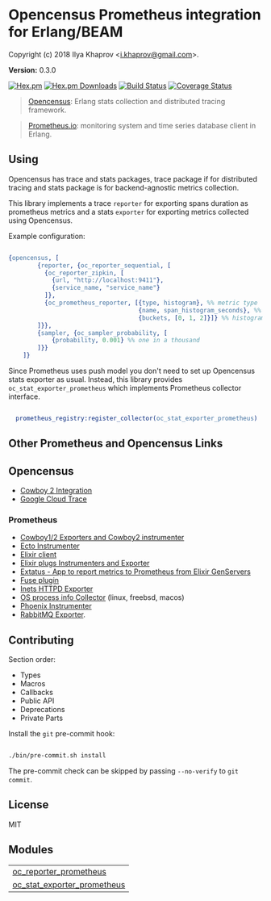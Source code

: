 

# Opencensus Prometheus integration for Erlang/BEAM #

Copyright (c) 2018 Ilya Khaprov <<i.khaprov@gmail.com>>.

__Version:__ 0.3.0

[![Hex.pm][Hex badge]][Hex link]
[![Hex.pm Downloads][Hex downloads badge]][Hex link]
[![Build Status][Travis badge]][Travis link]
[![Coverage Status][Coveralls badge]][Coveralls link]

> [Opencensus][Opencensus Erlang link]: Erlang stats collection and distributed tracing framework.

> [Prometheus.io][Prometheus Erlang link]: monitoring system and time series database client in Erlang.

## Using

Opencensus has trace and stats packages, trace package if for distributed tracing and
stats package is for backend-agnostic metrics collection.

This library implements a trace `reporter` for exporting spans duration as prometheus metrics and
a stats `exporter` for exporting metrics collected using Opencensus.

Example configuration:

```erlang

{opencensus, [
        {reporter, {oc_reporter_sequential, [
          {oc_reporter_zipkin, [
            {url, "http://localhost:9411"},
            {service_name, "service_name"}
          ]},
          {oc_prometheus_reporter, [{type, histogram}, %% metric type
                                    {name, span_histogram_seconds}, %% metric name, note the time unit
                                    {buckets, [0, 1, 2]}]} %% histogram buckets with bounds in the time unit
        ]}},
        {sampler, {oc_sampler_probability, [
            {probability, 0.001} %% one in a thousand
        ]}}
    ]}

```

Since Prometheus uses push model you don't need to set up Opencensus stats exporter as usual.
Instead, this library provides `oc_stat_exporter_prometheus` which implements Prometheus collector interface.

```erlang

  prometheus_registry:register_collector(oc_stat_exporter_prometheus)

```

## Other Prometheus and Opencensus Links

## Opencensus

- [Cowboy 2 Integration](https://github.com/deadtrickster/opencensus-cowboy)
- [Google Cloud Trace](https://github.com/tsloughter/oc_google_reporter)

### Prometheus

- [Cowboy1/2 Exporters and Cowboy2 instrumenter](https://hex.pm/packages/prometheus_cowboy)
- [Ecto Instrumenter](https://hex.pm/packages/prometheus_ecto)
- [Elixir client](https://github.com/deadtrickster/prometheus.ex)
- [Elixir plugs Instrumenters and Exporter](https://hex.pm/packages/prometheus_plugs)
- [Extatus - App to report metrics to Prometheus from Elixir GenServers](https://github.com/gmtprime/extatus)
- [Fuse plugin](https://github.com/jlouis/fuse#fuse_stats_prometheus)
- [Inets HTTPD Exporter](https://github.com/deadtrickster/prometheus_httpd)
- [OS process info Collector](https://hex.pm/packages/prometheus_process_collector) (linux, freebsd, macos)
- [Phoenix Instrumenter](https://hex.pm/packages/prometheus_phoenix)
- [RabbitMQ Exporter](https://github.com/deadtrickster/prometheus_rabbitmq_exporter).

## Contributing

Section order:

- Types
- Macros
- Callbacks
- Public API
- Deprecations
- Private Parts

Install the `git` pre-commit hook:

```bash

./bin/pre-commit.sh install

```

The pre-commit check can be skipped by passing `--no-verify` to `git commit`.

## License

MIT

[Hex badge]: https://img.shields.io/hexpm/v/opencensus_erlang_prometheus.svg?maxAge=2592000?style=plastic
[Hex link]: https://hex.pm/packages/opencensus_erlang_prometheus
[Hex downloads badge]: https://img.shields.io/hexpm/dt/opencensus_erlang_prometheus.svg?maxAge=2592000
[Travis badge]: https://travis-ci.org/deadtrickster/opencensus_erlang_prometheus.svg?branch=version-3
[Travis link]: https://travis-ci.org/deadtrickster/opencensus_erlang_prometheus
[Coveralls badge]: https://coveralls.io/repos/github/deadtrickster/opencensus_erlang_prometheus/badge.svg?branch=master
[Coveralls link]: https://coveralls.io/github/deadtrickster/opencensus_erlang_prometheus?branch=master
[Opencensus Erlang link]: https://github.com/census-instrumentation/opencensus-erlang
[Prometheus Erlang link]: https://github.com/deadtrickster/prometheus.erl


## Modules ##


<table width="100%" border="0" summary="list of modules">
<tr><td><a href="oc_reporter_prometheus.md" class="module">oc_reporter_prometheus</a></td></tr>
<tr><td><a href="oc_stat_exporter_prometheus.md" class="module">oc_stat_exporter_prometheus</a></td></tr></table>

